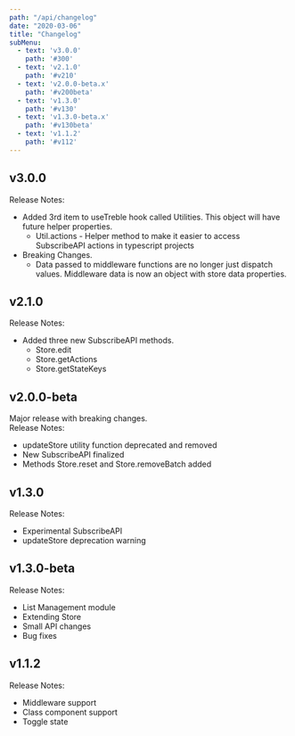 ```yaml
---
path: "/api/changelog"
date: "2020-03-06"
title: "Changelog"
subMenu: 
  - text: 'v3.0.0'
    path: '#300'
  - text: 'v2.1.0'
    path: '#v210'
  - text: 'v2.0.0-beta.x'
    path: '#v200beta'
  - text: 'v1.3.0'
    path: '#v130'
  - text: 'v1.3.0-beta.x'
    path: '#v130beta'
  - text: 'v1.1.2'
    path: '#v112'
---
```


## v3.0.0
Release Notes:
- Added 3rd item to useTreble hook called Utilities. This object will have future helper properties.
  - Util.actions - Helper method to make it easier to access SubscribeAPI actions in typescript projects
- Breaking Changes. 
  - Data passed to middleware functions are no longer just dispatch values. Middleware data is now an object with store data properties.

## v2.1.0
Release Notes:
- Added three new SubscribeAPI methods. 
  - Store.edit
  - Store.getActions
  - Store.getStateKeys

## v2.0.0-beta
Major release with breaking changes.  
Release Notes:
- updateStore utility function deprecated and removed
- New SubscribeAPI finalized
- Methods Store.reset and Store.removeBatch added

## v1.3.0
Release Notes:
- Experimental SubscribeAPI
- updateStore deprecation warning

## v1.3.0-beta
Release Notes:
- List Management module
- Extending Store
- Small API changes
- Bug fixes

## v1.1.2
Release Notes: 
- Middleware support
- Class component support
- Toggle state



